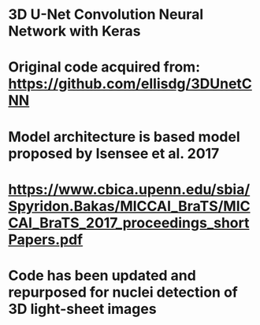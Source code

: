 # 3D U-Net Convolution Neural Network with Keras
# Original code acquired from: https://github.com/ellisdg/3DUnetCNN
# Model architecture is based model proposed by Isensee et al. 2017
# https://www.cbica.upenn.edu/sbia/Spyridon.Bakas/MICCAI_BraTS/MICCAI_BraTS_2017_proceedings_shortPapers.pdf
# Code has been updated and repurposed for nuclei detection of 3D light-sheet images

